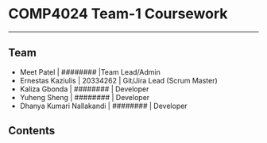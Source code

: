 # COMP4024 Team-1 Coursework
---
## Team
- Meet Patel | ######## |Team Lead/Admin
- Ernestas Kaziulis | 20334262 | Git/Jira Lead (Scrum Master)
- Kaliza Gbonda | ######## | Developer
- Yuheng Sheng | ######## | Developer
- Dhanya Kumari Nallakandi | ######## | Developer


## Contents








